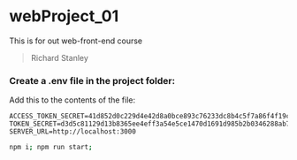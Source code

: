 # webProject_01

This is for out web-front-end course

> Richard Stanley
> 
> 
> 

### Create a .env file in the project folder:

Add this to the contents of the file:
```
ACCESS_TOKEN_SECRET=41d852d0c229d4e42d8a0bce893c76233dc8b4c5f7a86f4f19cd9d7018d85b5957c013a6027a4cf5e4d8ebf8d484f90fed250a59fa14c9380fe4e198187f1229
TOKEN_SECRET=d3d5c81129d13b8365ee4eff3a54e5ce1470d1691d985b2b0346288ab759135878b33a8d347ebd6e434c3a8a383a2cceea5628b28986cee24e9a593e1fa9024f
SERVER_URL=http://localhost:3000
```


```bash
npm i; npm run start;
```